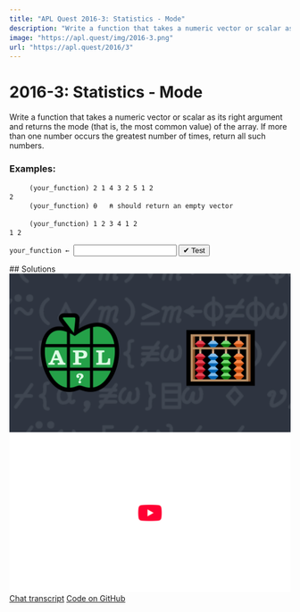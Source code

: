 ```yaml
---
title: "APL Quest 2016-3: Statistics - Mode"
description: "Write a function that takes a numeric vector or scalar as its right argument and returns the mode (that is, the most common value) of the array."
image: "https://apl.quest/img/2016-3.png"
url: "https://apl.quest/2016/3"
---
```


# <span class=s>2016-</span>3: Statistics - Mode
Write a function that takes a numeric vector or scalar as its right argument and returns the mode (that is, the most common value) of the array. If more than one number occurs the greatest number of times, return all such numbers.

### Examples:

```APL
     (your_function) 2 1 4 3 2 5 1 2
2
     (your_function) ⍬   ⍝ should return an empty vector       

     (your_function) 1 2 3 4 1 2
1 2 
```
<div class="pdiv">
  <code onclick="p_Input.focus()">your_function ← </code><input id="p_Input" autocomplete="off" spellcheck="false" oninput="this.parentElement.querySelector`button`.disabled=false;localStorage.setItem(window.location.pathname,this.value)" onkeypress="subm(event)">
  <button onclick="alert$.next`Testing…`;submitSolution`p`" class="md-button md-button--primary">&#x2714; Test</button>
</div>
<blockquote id="p_Output"></blockquote>
## Solutions
<div onclick="play(this)" title="Video on YouTube" class="yt">
<img alt="Video Thumbnail" src="../../img/2016-3.png">
<img alt="YouTube" src="../../img/yt-big.png">
</div>
<a href="https://chat.stackexchange.com/transcript/52405?m=62016595#62016595" target="_blank" class="md-button md-button--primary">Chat transcript</a>
<a href="https://github.com/abrudz/apl_quest/tree/main/2016/3.apl" target="_blank" class="md-button md-button--primary right">Code on GitHub</a>

<script>
    testCases={"a":["1 2 3 4 1 2","2 1 4 3 2 5 1 2","2 2 2 2","7","?10⍴10","-?10⍴10"],"b":["⍬","0","?(?10)⍴10","(?(?20)⍴20)-10","(?(?5+20)⍴5+20)-10"],"f":"{(∪⍵){↑⍺[⍸⍵=(,⍵)[(⍒,⍵)[(0<(≢⍺))⍴1]]]}+/(∪⍵)∘.=⍵}"}
    p_Input.value=localStorage.getItem(window.location.pathname)
    play=e=>e.outerHTML=`<iframe src="https://www.youtube.com/embed/iJsh_0wD2us?list=PLYKQVqyrAEj9wDIUyLDGtDAFTKY38BUMN&autoplay=1" title="<span class=s>2016-</span>3: Statistics - Mode (APL Quest 2016-3)" frameborder="0" allow="accelerometer; autoplay; clipboard-write; encrypted-media; gyroscope; picture-in-picture; web-share" referrerpolicy="strict-origin-when-cross-origin" allowfullscreen></iframe>`
</script>
